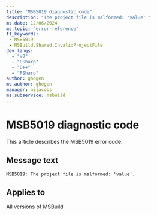 ```yaml
---
title: "MSB5019 diagnostic code"
description: "The project file is malformed: 'value'."
ms.date: 12/06/2024
ms.topic: "error-reference"
f1_keywords:
 - MSB5019
 - MSBuild.Shared.InvalidProjectFile
dev_langs:
  - "VB"
  - "CSharp"
  - "C++"
  - "FSharp"
author: ghogen
ms.author: ghogen
manager: mijacobs
ms.subservice: msbuild
---
```


# MSB5019 diagnostic code

<!-- :::ErrorDefinitionDescription::: -->
<!-- :::editable-content name="introDescription"::: -->
This article describes the MSB5019 error code.
<!-- :::editable-content-end::: -->

## Message text

`MSB5019: The project file is malformed: 'value'.`

<!-- :::editable-content name="postOutputDescription"::: -->
<!--
{StrBegin="MSB5019: "}
-->
<!-- :::editable-content-end::: -->
<!-- :::ErrorDefinitionDescription-end::: -->

## Applies to

All versions of MSBuild
